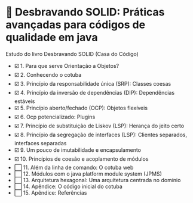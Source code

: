 # :blue_book: Desbravando SOLID: Práticas avançadas para códigos de qualidade em java
Estudo do livro Desbravando SOLID (Casa do Código)

- :ballot_box_with_check: 1. Para que serve Orientação a Objetos?
- :ballot_box_with_check: 2. Conhecendo o cotuba
- :ballot_box_with_check: 3. Princípio da responsabilidade única (SRP): Classes coesas
- :ballot_box_with_check: 4. Princípio da inversão de dependências (DIP): Dependências estáveis
- :ballot_box_with_check: 5. Princípio aberto/fechado (OCP): Objetos flexíveis
- :ballot_box_with_check: 6. Ocp potencializado: Plugins
- :ballot_box_with_check: 7. Princípio de substituição de Liskov (LSP): Herança do jeito certo
- :ballot_box_with_check: 8. Princípio da segregação de interfaces (LSP): Clientes separados, interfaces separadas
- :ballot_box_with_check: 9. Um pouco de imutabilidade e encapsulamento
- :ballot_box_with_check: 10. Princípios de coesão e acoplamento de módulos
- :white_large_square: 11. Além da linha de comando: O cotuba web
- :white_large_square: 12. Módulos com o java platform module system (JPMS)
- :white_large_square: 13. Arquitetura hexagonal: Uma arquitetura centrada no domínio
- :white_large_square: 14. Apêndice: O código inicial do cotuba
- :white_large_square: 15. Apêndice: Referências
